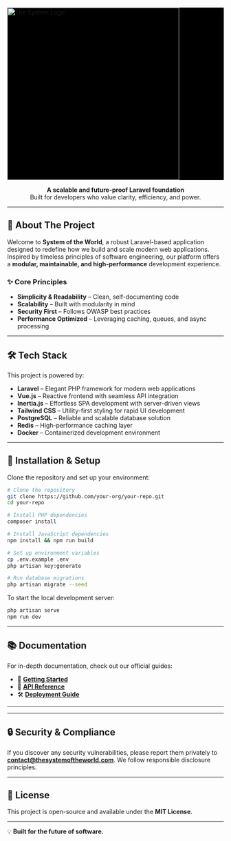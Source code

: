 <p align="center">
  <a href="https://thesystemoftheworld.com" target="_blank">
    <div style="background-color: black;">
      <img src="https://thesystemoftheworld.com/images/logos/TheSystemFull.svg" width="400" alt="The System Logo">
    </div>
  </a>
</p>

<p align="center">
  <strong>A scalable and future-proof Laravel foundation</strong><br>
  Built for developers who value clarity, efficiency, and power.
</p>

---

## 🚀 About The Project

Welcome to **System of the World**, a robust Laravel-based application designed to redefine how we build and scale modern web applications. Inspired by timeless principles of software engineering, our platform offers a **modular, maintainable, and high-performance** development experience.

### ✨ Core Principles
- **Simplicity & Readability** – Clean, self-documenting code
- **Scalability** – Built with modularity in mind
- **Security First** – Follows OWASP best practices
- **Performance Optimized** – Leveraging caching, queues, and async processing

---

## 🛠️ Tech Stack

This project is powered by:
- **Laravel** – Elegant PHP framework for modern web applications
- **Vue.js** – Reactive frontend with seamless API integration
- **Inertia.js** – Effortless SPA development with server-driven views
- **Tailwind CSS** – Utility-first styling for rapid UI development
- **PostgreSQL** – Reliable and scalable database solution
- **Redis** – High-performance caching layer
- **Docker** – Containerized development environment

---

## 🔧 Installation & Setup

Clone the repository and set up your environment:

```sh
# Clone the repository
git clone https://github.com/your-org/your-repo.git
cd your-repo

# Install PHP dependencies
composer install

# Install JavaScript dependencies
npm install && npm run build

# Set up environment variables
cp .env.example .env
php artisan key:generate

# Run database migrations
php artisan migrate --seed
```

To start the local development server:
```sh
php artisan serve
npm run dev
```

---

## 📚 Documentation

For in-depth documentation, check out our official guides:
- 📖 **[Getting Started](https://thesystemoftheworld.com/docs/getting-started)**
- 🔗 **[API Reference](https://thesystemoftheworld.com/docs/api)**
- 🛠 **[Deployment Guide](https://thesystemoftheworld.com/docs/deployment)**

---

<!-- ## 🤝 Contributing

We welcome contributions from the community! Please follow our [Contribution Guide](https://thesystemoftheworld.com/contributing) before submitting a pull request. -->

---

## 🔒 Security & Compliance

If you discover any security vulnerabilities, please report them privately to **contact@thesystemoftheworld.com**. We follow responsible disclosure principles.

---

## 📜 License

This project is open-source and available under the **MIT License**.

---

💡 **Built for the future of software.**

